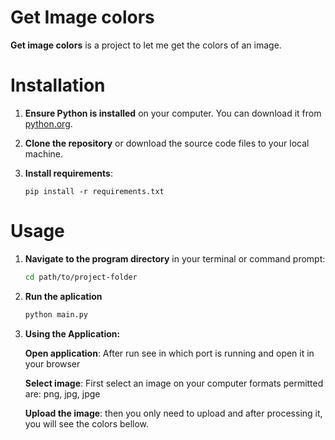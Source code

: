 # Get Image colors

**Get image colors** is a project to let me get the colors of an image.

# Installation 

1. **Ensure Python is installed** on your computer. You can download it from [python.org](https://www.python.org/downloads/).

2. **Clone the repository** or download the source code files to your local machine.

3. **Install requirements**: 
   ````commandline
   pip install -r requirements.txt
   ````

# Usage

1. **Navigate to the program directory** in your terminal or command prompt:
   ```bash
   cd path/to/project-folder
2. **Run the aplication**
    ````bash
    python main.py
    ````
3. **Using the Application:**

   **Open application**: After run see in which port is running and open it in your browser

   **Select image**: First select an image on your computer formats permitted are: png, jpg, jpge

   **Upload the image**: then you only need to upload and after processing it, you will see the colors bellow.
